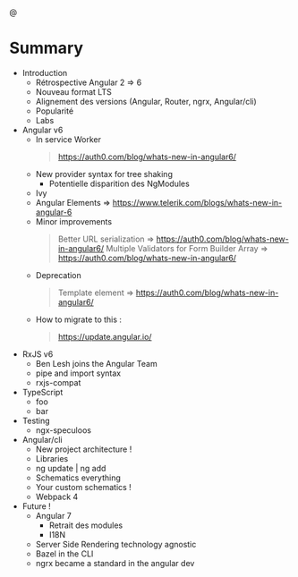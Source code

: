 @
# Summary 

* Introduction
    * Rétrospective Angular 2 => 6
    * Nouveau format LTS
    * Alignement des versions (Angular, Router, ngrx, Angular/cli)
    * Popularité
    * Labs
* Angular v6
    * In service Worker 
        > https://auth0.com/blog/whats-new-in-angular6/
    * New provider syntax for tree shaking
        * Potentielle disparition des NgModules
    * Ivy
    * Angular Elements
        => https://www.telerik.com/blogs/whats-new-in-angular-6 
    * Minor improvements
        > Better URL serialization => https://auth0.com/blog/whats-new-in-angular6/
        > Multiple Validators for Form Builder Array => https://auth0.com/blog/whats-new-in-angular6/
    * Deprecation
        > Template element => https://auth0.com/blog/whats-new-in-angular6/
    * How to migrate to this : 
        > https://update.angular.io/
* RxJS v6
    * Ben Lesh joins the Angular Team
    * pipe and import syntax
    * rxjs-compat
* TypeScript
    * foo
    * bar
* Testing
    * ngx-speculoos
* Angular/cli
    * New project architecture !
    * Libraries
    * ng update | ng add
    * Schematics everything
    * Your custom schematics !
    * Webpack 4
* Future !
    * Angular 7
        * Retrait des modules
        * I18N
    * Server Side Rendering technology agnostic
    * Bazel in the CLI
    * ngrx became a standard in the angular dev
